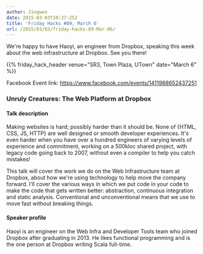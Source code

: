 ```yaml
---
author: Jingwen
date: 2015-03-03T10:37:25Z
title: 'Friday Hacks #89, March 6'
url: /2015/03/03/friday-hacks-89-Mar-06/
---
```


We're happy to have Haoyi, an engineer from Dropbox, speaking this week about the web
infrastructure at Dropbox. See you there!

{{% friday_hack_header venue="SR3, Town Plaza, UTown" date="March 6" %}}

Facebook Event link: https://www.facebook.com/events/1411988652437251

### Unruly Creatures: The Web Platform at Dropbox

#### Talk description

Making websites is hard; possibly harder than it should be. None of {HTML, CSS, JS, HTTP} are well designed or smooth developer experiences. It's even harder when you have over a hundred engineers of varying levels of experience and commitment, working on a 500kloc shared project, with legacy code going back to 2007, without even a compiler to help you catch mistakes!

This talk will cover the work we do on the Web Infrastructure team at Dropbox, about how we're using technology to help move the company forward. I'll cover the various ways in which we put code in your code to make the code that gets written better: abstraction, continuous integration and static analysis. Conventional and unconventional means that we use to move fast without breaking things.

#### Speaker profile

Haoyi is an engineer on the Web Infra and Developer Tools team who joined Dropbox after graduating in 2013. He likes functional programming and is the one person at Dropbox writing Scala full-time.

